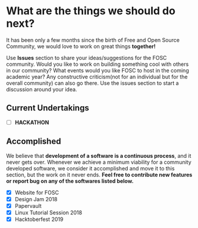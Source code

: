 # What are the things we should do next?
It has been only a few months since the birth of Free and Open Source Community, we would love to work on great things __together!__ 
  
Use __Issues__ section to share your ideas/suggestions for the FOSC community. Would you like to work on building something cool with others in our community? What events would you like FOSC to host in the coming academic year? Any constructive criticism(not for an individual but for the overall community) can also go there. Use the issues section to start a discussion around your idea.

## Current Undertakings
- [ ] __HACKATHON__

## Accomplished
We believe that __development of a software is a continuous process__, and it never gets over. Whenever we achieve a minimum viability for a community developed software, we consider it accomplished and move it to this section, but the work on it never ends. __Feel free to contribute new features or report bug on any of the softwares listed below.__

- [x] Website for FOSC
- [x] Design Jam 2018
- [x] Papervault
- [x] Linux Tutorial Session 2018
- [x] Hacktoberfest 2019

